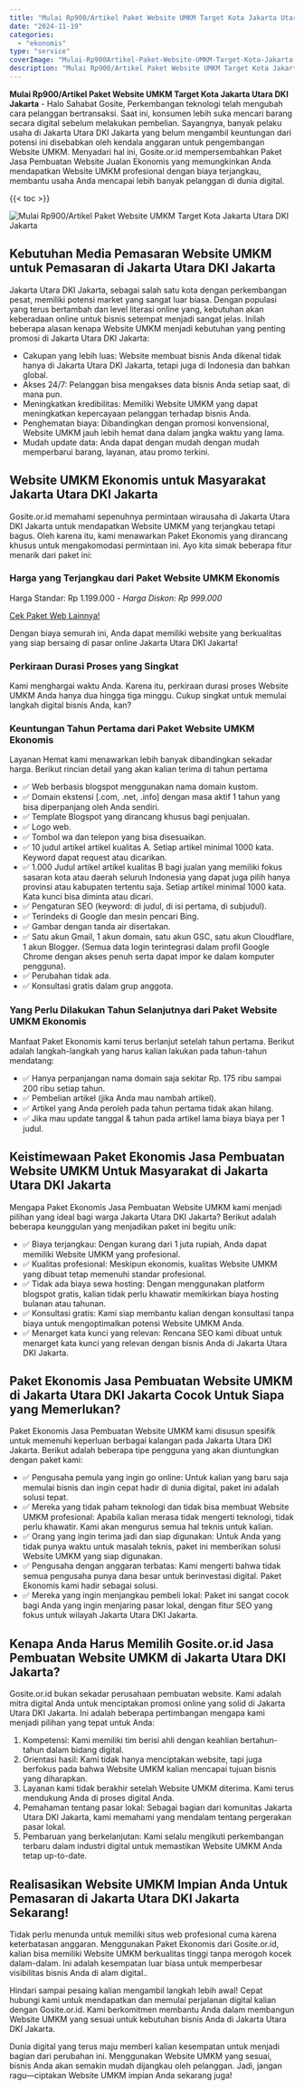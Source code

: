 ```yaml
---
title: "Mulai Rp900/Artikel Paket Website UMKM Target Kota Jakarta Utara DKI Jakarta"
date: "2024-11-19"
categories: 
  - "ekonomis"
type: "service"
coverImage: "Mulai-Rp900Artikel-Paket-Website-UMKM-Target-Kota-Jakarta-Utara-DKI-Jakarta.png"
description: "Mulai Rp900/Artikel Paket Website UMKM Target Kota Jakarta Utara DKI Jakarta. Dunia digital yang terus maju memberi kalian kesempatan untuk menjadi bagian da..."
---
```


**Mulai Rp900/Artikel Paket Website UMKM Target Kota Jakarta Utara DKI Jakarta** - Halo Sahabat Gosite, Perkembangan teknologi telah mengubah cara pelanggan bertransaksi. Saat ini, konsumen lebih suka mencari barang secara digital sebelum melakukan pembelian. Sayangnya, banyak pelaku usaha di Jakarta Utara DKI Jakarta yang belum mengambil keuntungan dari potensi ini disebabkan oleh kendala anggaran untuk pengembangan Website UMKM. Menyadari hal ini, Gosite.or.id mempersembahkan Paket Jasa Pembuatan Website Jualan Ekonomis yang memungkinkan Anda mendapatkan Website UMKM profesional dengan biaya terjangkau, membantu usaha Anda mencapai lebih banyak pelanggan di dunia digital.

{{< toc >}}

![Mulai Rp900/Artikel Paket Website UMKM Target Kota Jakarta Utara DKI Jakarta](/images/ekonomis/Mulai-Rp900Artikel-Paket-Website-UMKM-Target-Kota-Jakarta-Utara-DKI-Jakarta.png)

## Kebutuhan Media Pemasaran Website UMKM untuk Pemasaran di Jakarta Utara DKI Jakarta

Jakarta Utara DKI Jakarta, sebagai salah satu kota dengan perkembangan pesat, memiliki potensi market yang sangat luar biasa. Dengan populasi yang terus bertambah dan level literasi online yang, kebutuhan akan keberadaan online untuk bisnis setempat menjadi sangat jelas. Inilah beberapa alasan kenapa Website UMKM menjadi kebutuhan yang penting promosi di Jakarta Utara DKI Jakarta:

- Cakupan yang lebih luas: Website membuat bisnis Anda dikenal tidak hanya di Jakarta Utara DKI Jakarta, tetapi juga di Indonesia dan bahkan global.
- Akses 24/7: Pelanggan bisa mengakses data bisnis Anda setiap saat, di mana pun.
- Meningkatkan kredibilitas: Memiliki Website UMKM yang dapat meningkatkan kepercayaan pelanggan terhadap bisnis Anda.
- Penghematan biaya: Dibandingkan dengan promosi konvensional, Website UMKM jauh lebih hemat dana dalam jangka waktu yang lama.
- Mudah update data: Anda dapat dengan mudah dengan mudah memperbarui barang, layanan, atau promo terkini.

## Website UMKM Ekonomis untuk Masyarakat Jakarta Utara DKI Jakarta

Gosite.or.id memahami sepenuhnya permintaan wirausaha di Jakarta Utara DKI Jakarta untuk mendapatkan Website UMKM yang terjangkau tetapi bagus. Oleh karena itu, kami menawarkan Paket Ekonomis yang dirancang khusus untuk mengakomodasi permintaan ini. Ayo kita simak beberapa fitur menarik dari paket ini:

### Harga yang Terjangkau dari Paket Website UMKM Ekonomis

<a class="cta-button">Harga Standar: Rp 1.199.000 - <em>Harga Diskon: Rp 999.000</em></a>

<a href="/jasa-web/" class="cta-button">Cek Paket Web Lainnya!</a>

Dengan biaya semurah ini, Anda dapat memiliki website yang berkualitas yang siap bersaing di pasar online Jakarta Utara DKI Jakarta!

### Perkiraan Durasi Proses yang Singkat

Kami menghargai waktu Anda. Karena itu, perkiraan durasi proses Website UMKM Anda hanya dua hingga tiga minggu. Cukup singkat untuk memulai langkah digital bisnis Anda, kan?

### Keuntungan Tahun Pertama dari Paket Website UMKM Ekonomis

Layanan Hemat kami menawarkan lebih banyak dibandingkan sekadar harga. Berikut rincian detail yang akan kalian terima di tahun pertama

- ✅ Web berbasis blogspot menggunakan nama domain kustom.
- ✅ Domain ekstensi \[.com, .net, .info\] dengan masa aktif 1 tahun yang bisa diperpanjang oleh Anda sendiri.
- ✅ Template Blogspot yang dirancang khusus bagi penjualan.
- ✅ Logo web.
- ✅ Tombol wa dan telepon yang bisa disesuaikan.
- ✅ 10 judul artikel artikel kualitas A. Setiap artikel minimal 1000 kata. Keyword dapat request atau dicarikan.
- ✅ 1.000 Judul artikel artikel kualitas B bagi jualan yang memiliki fokus sasaran kota atau daerah seluruh Indonesia yang dapat juga pilih hanya provinsi atau kabupaten tertentu saja. Setiap artikel minimal 1000 kata. Kata kunci bisa diminta atau dicari.
- ✅ Pengaturan SEO (keyword: di judul, di isi pertama, di subjudul).
- ✅ Terindeks di Google dan mesin pencari Bing.
- ✅ Gambar dengan tanda air disertakan.
- ✅ Satu akun Gmail, 1 akun domain, satu akun GSC, satu akun Cloudflare, 1 akun Blogger. (Semua data login terintegrasi dalam profil Google Chrome dengan akses penuh serta dapat impor ke dalam komputer pengguna).
- ✅ Perubahan tidak ada.
- ✅ Konsultasi gratis dalam grup anggota.

### Yang Perlu Dilakukan Tahun Selanjutnya dari Paket Website UMKM Ekonomis

Manfaat Paket Ekonomis kami terus berlanjut setelah tahun pertama. Berikut adalah langkah-langkah yang harus kalian lakukan pada tahun-tahun mendatang:

- ✅ Hanya perpanjangan nama domain saja sekitar Rp. 175 ribu sampai 200 ribu setiap tahun.
- ✅ Pembelian artikel (jika Anda mau nambah artikel).
- ✅ Artikel yang Anda peroleh pada tahun pertama tidak akan hilang.
- ✅ Jika mau update tanggal & tahun pada artikel lama biaya biaya per 1 judul.

## Keistimewaan Paket Ekonomis Jasa Pembuatan Website UMKM Untuk Masyarakat di Jakarta Utara DKI Jakarta

Mengapa Paket Ekonomis Jasa Pembuatan Website UMKM kami menjadi pilihan yang ideal bagi warga Jakarta Utara DKI Jakarta? Berikut adalah beberapa keunggulan yang menjadikan paket ini begitu unik:

- ✅ Biaya terjangkau: Dengan kurang dari 1 juta rupiah, Anda dapat memiliki Website UMKM yang profesional.
- ✅ Kualitas profesional: Meskipun ekonomis, kualitas Website UMKM yang dibuat tetap memenuhi standar profesional.
- ✅ Tidak ada biaya sewa hosting: Dengan menggunakan platform blogspot gratis, kalian tidak perlu khawatir memikirkan biaya hosting bulanan atau tahunan.
- ✅ Konsultasi gratis: Kami siap membantu kalian dengan konsultasi tanpa biaya untuk mengoptimalkan potensi Website UMKM Anda.
- ✅ Menarget kata kunci yang relevan: Rencana SEO kami dibuat untuk menarget kata kunci yang relevan dengan bisnis Anda di Jakarta Utara DKI Jakarta.

## Paket Ekonomis Jasa Pembuatan Website UMKM di Jakarta Utara DKI Jakarta Cocok Untuk Siapa yang Memerlukan?

Paket Ekonomis Jasa Pembuatan Website UMKM kami disusun spesifik untuk memenuhi keperluan berbagai kalangan pada Jakarta Utara DKI Jakarta. Berikut adalah beberapa tipe pengguna yang akan diuntungkan dengan paket kami:

- ✅ Pengusaha pemula yang ingin go online: Untuk kalian yang baru saja memulai bisnis dan ingin cepat hadir di dunia digital, paket ini adalah solusi tepat.
- ✅ Mereka yang tidak paham teknologi dan tidak bisa membuat Website UMKM profesional: Apabila kalian merasa tidak mengerti teknologi, tidak perlu khawatir. Kami akan mengurus semua hal teknis untuk kalian.
- ✅ Orang yang ingin terima jadi dan siap digunakan: Untuk Anda yang tidak punya waktu untuk masalah teknis, paket ini memberikan solusi Website UMKM yang siap digunakan.
- ✅ Pengusaha dengan anggaran terbatas: Kami mengerti bahwa tidak semua pengusaha punya dana besar untuk berinvestasi digital. Paket Ekonomis kami hadir sebagai solusi.
- ✅ Mereka yang ingin menjangkau pembeli lokal: Paket ini sangat cocok bagi Anda yang ingin menjaring pasar lokal, dengan fitur SEO yang fokus untuk wilayah Jakarta Utara DKI Jakarta.

## Kenapa Anda Harus Memilih Gosite.or.id Jasa Pembuatan Website UMKM di Jakarta Utara DKI Jakarta?

Gosite.or.id bukan sekadar perusahaan pembuatan website. Kami adalah mitra digital Anda untuk menciptakan promosi online yang solid di Jakarta Utara DKI Jakarta. Ini adalah beberapa pertimbangan mengapa kami menjadi pilihan yang tepat untuk Anda:

1. Kompetensi: Kami memiliki tim berisi ahli dengan keahlian bertahun-tahun dalam bidang digital.
2. Orientasi hasil: Kami tidak hanya menciptakan website, tapi juga berfokus pada bahwa Website UMKM kalian mencapai tujuan bisnis yang diharapkan.
3. Layanan kami tidak berakhir setelah Website UMKM diterima. Kami terus mendukung Anda di proses digital Anda.
4. Pemahaman tentang pasar lokal: Sebagai bagian dari komunitas Jakarta Utara DKI Jakarta, kami memahami yang mendalam tentang pergerakan pasar lokal.
5. Pembaruan yang berkelanjutan: Kami selalu mengikuti perkembangan terbaru dalam industri digital untuk memastikan Website UMKM Anda tetap up-to-date.

## Realisasikan Website UMKM Impian Anda Untuk Pemasaran di Jakarta Utara DKI Jakarta Sekarang!

Tidak perlu menunda untuk memiliki situs web profesional cuma karena keterbatasan anggaran. Menggunakan Paket Ekonomis dari Gosite.or.id, kalian bisa memiliki Website UMKM berkualitas tinggi tanpa merogoh kocek dalam-dalam. Ini adalah kesempatan luar biasa untuk memperbesar visibilitas bisnis Anda di alam digital..

Hindari sampai pesaing kalian mengambil langkah lebih awal! Cepat hubungi kami untuk mendapatkan dan memulai perjalanan digital kalian dengan Gosite.or.id. Kami berkomitmen membantu Anda dalam membangun Website UMKM yang sesuai untuk kebutuhan bisnis Anda di Jakarta Utara DKI Jakarta.

Dunia digital yang terus maju memberi kalian kesempatan untuk menjadi bagian dari perubahan ini. Menggunakan Website UMKM yang sesuai, bisnis Anda akan semakin mudah dijangkau oleh pelanggan. Jadi, jangan ragu—ciptakan Website UMKM impian Anda sekarang juga!